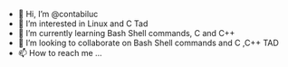 - 👋 Hi, I’m @contabiluc
- 👀 I’m interested in Linux and C Tad
- 🌱 I’m currently learning Bash Shell commands, C and C++
- 💞️ I’m looking to collaborate on Bash Shell commands and C ,C++ TAD
- 📫 How to reach me ...

<!---
contabiluc/contabiluc is a ✨ special ✨ repository because its `README.md` (this file) appears on your GitHub profile.
You can click the Preview link to take a look at your changes.
--->
